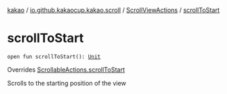 [kakao](../../index.md) / [io.github.kakaocup.kakao.scroll](../index.md) / [ScrollViewActions](index.md) / [scrollToStart](./scroll-to-start.md)

# scrollToStart

`open fun scrollToStart(): `[`Unit`](https://kotlinlang.org/api/latest/jvm/stdlib/kotlin/-unit/index.html)

Overrides [ScrollableActions.scrollToStart](../../io.github.kakaocup.kakao.common.actions/-scrollable-actions/scroll-to-start.md)

Scrolls to the starting position of the view

